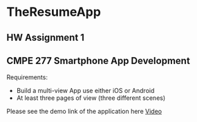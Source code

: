 # TheResumeApp
## HW Assignment 1
## CMPE 277 Smartphone App Development

Requirements:
- Build a multi-view App use either iOS or Android
- At least three pages of view (three different scenes)

Please see the demo link of the application here
[Video](https://studio.youtube.com/video/lgdNASe8OUE/edit)

